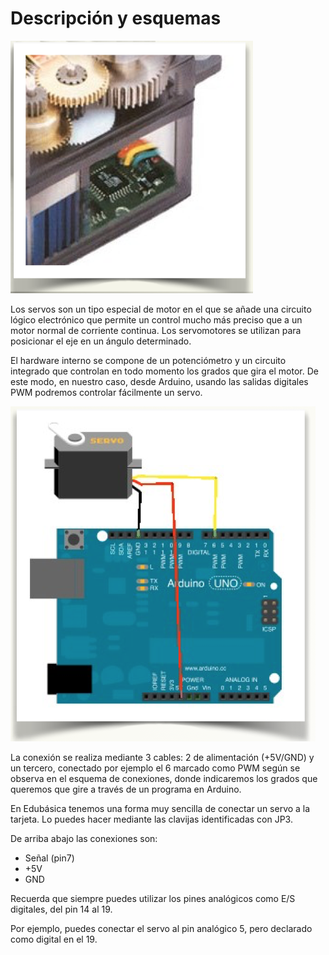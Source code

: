 
# Descripción y esquemas

![](img/Captura_de_pantalla_2015-04-02_a_las_8.41.07.png)

Los servos son un tipo especial de motor en el que se añade una circuito lógico electrónico que permite un control mucho más preciso que a un motor normal de corriente continua. Los servomotores se utilizan para posicionar el eje en un ángulo determinado.

El hardware interno se compone de un potenciómetro y un circuito integrado que controlan en todo momento los grados que gira el motor. De este modo, en nuestro caso, desde Arduino, usando las salidas digitales PWM podremos controlar fácilmente un servo.

![](img/Captura_de_pantalla_2015-04-02_a_las_8.42.28.png)

La conexión se realiza mediante 3 cables: 2 de alimentación (+5V/GND) y un tercero, conectado por ejemplo el 6 marcado como PWM según se observa en el esquema de conexiones, donde indicaremos los grados que queremos que gire a través de un programa en Arduino.

En Edubásica tenemos una forma muy sencilla de conectar un servo a la tarjeta. Lo puedes hacer mediante las clavijas identificadas con JP3.

De arriba abajo las conexiones son:

- Señal (pin7)
- +5V
- GND

Recuerda que siempre puedes utilizar los pines analógicos como E/S digitales, del pin 14 al 19.

Por ejemplo, puedes conectar el servo al pin analógico 5, pero declarado como digital en el 19.

